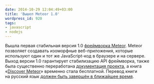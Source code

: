 ```yaml
---
date: 2014-10-29 12:04:49+03:00
title: 'Вышел Meteor 1.0'
wordpress_id: 920
tags:
- javascript
- nodejs
---
```


Вышла первая стабильная версия 1.0 [фреймворка Meteor][1]. Meteor позволяет создавать изоморфные веб-приложения, которые используют один и тот же JavaScript-код в браузере и на сервере. Выход версии 1.0 гарантирует стабилизацию API фреймворка, также была существенно переработана [документация проекта][2], а книга «[Discover Meteor][3]» временно стала бесплатной. Перевод книги на русский язык [должен быть завершён в ближайшее время][4].

[1]: https://www.meteor.com/
[2]: https://docs.meteor.com/
[3]: https://book.discovermeteor.com/starter
[4]: https://github.com/DiscoverMeteor/DiscoverMeteor_Ru/issues/86
